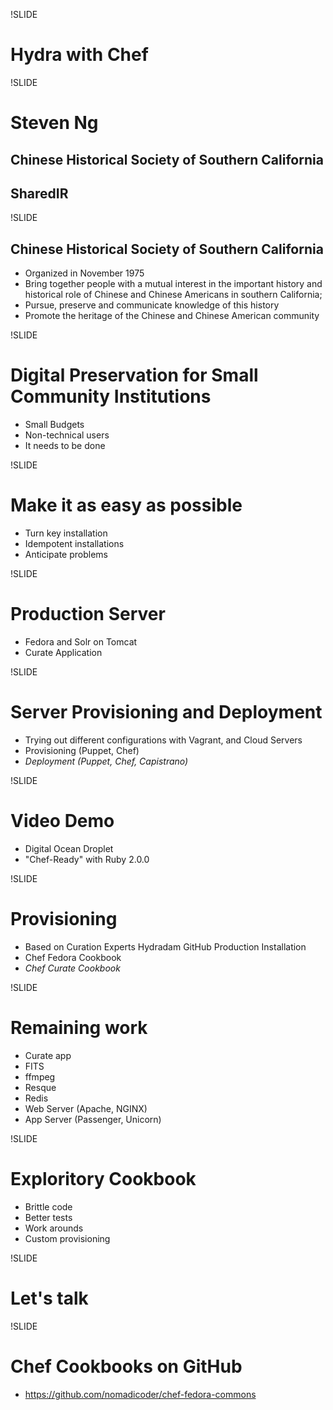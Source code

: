 !SLIDE 
# Hydra with Chef #



!SLIDE 

# Steven Ng #
## Chinese Historical Society of Southern California ##
## SharedIR ##

!SLIDE

## Chinese Historical Society of Southern California ##

* Organized in November 1975
* Bring together people with a mutual interest in the important history and historical role 
of Chinese and Chinese Americans in southern California;
* Pursue, preserve and communicate knowledge of this history
* Promote the heritage of the Chinese and Chinese American community 

!SLIDE

# Digital Preservation for Small Community Institutions #

* Small Budgets
* Non-technical users
* It needs to be done

!SLIDE

# Make it as easy as possible #

* Turn key installation
* Idempotent installations
* Anticipate problems

!SLIDE

# Production Server

* Fedora and Solr on Tomcat
* Curate Application

!SLIDE

# Server Provisioning and Deployment #

* Trying out different configurations with Vagrant, and Cloud Servers
* Provisioning (Puppet, Chef)
* *Deployment (Puppet, Chef, Capistrano)*

!SLIDE

# Video Demo

* Digital Ocean Droplet
* "Chef-Ready" with Ruby 2.0.0

!SLIDE

# Provisioning

* Based on Curation Experts Hydradam GitHub Production Installation
* Chef Fedora Cookbook
* *Chef Curate Cookbook*

!SLIDE

# Remaining work

* Curate app
* FITS
* ffmpeg
* Resque
* Redis
* Web Server (Apache, NGINX)
* App Server (Passenger, Unicorn)

!SLIDE

# Exploritory Cookbook

* Brittle code 
* Better tests
* Work arounds
* Custom provisioning

!SLIDE

# Let's talk

!SLIDE

# Chef Cookbooks on GitHub

* https://github.com/nomadicoder/chef-fedora-commons


